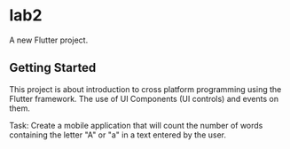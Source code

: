 # lab2

A new Flutter project.

## Getting Started

This project is about introduction to cross platform programming using the Flutter framework.
The use of UI Components (UI controls) and events on them.

Task: Create a mobile application that will count the number of words containing the letter "A" or "a" in a text entered by the user.
